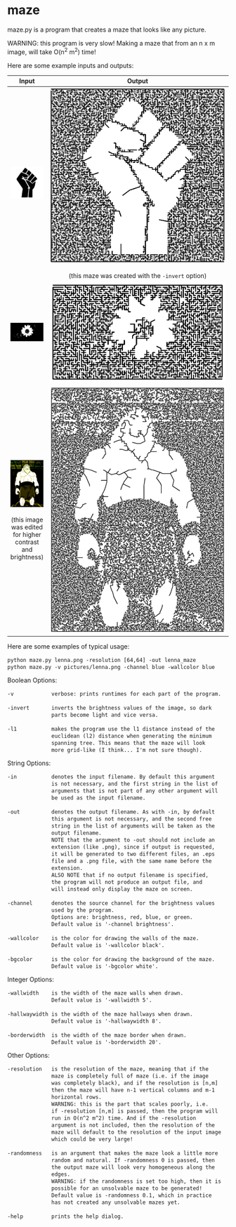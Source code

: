 # maze

maze.py is a program that creates a maze that looks like any picture.

WARNING: this program is very slow!
Making a maze that from an n x m image, will take O(n<sup>2</sup> m<sup>2</sup>) time!

Here are some example inputs and outputs:

| Input | Output |
| :---: | :---: |
| ![raised fist image](./examples/raised_fist.jpg) | ![raised fist maze](./examples/raised_fist_maze.png) <img width=10000000000px/> (this maze was created with the <code>-invert</code> option) |
| ![flower image](./examples/flower_large.jpeg) | ![flower maze](./examples/flower_maze.png) |
| ![iroh image](./examples/iroh_highcontrast.jpeg) <img width=100px/> (this image was edited for higher contrast and brightness) | ![iroh maze](./examples/iroh_maze.png) |

Here are some examples of typical usage:

	python maze.py lenna.png -resolution [64,64] -out lenna_maze
	python maze.py -v pictures/lenna.png -channel blue -wallcolor blue


Boolean Options:

	-v            verbose: prints runtimes for each part of the program.

	-invert       inverts the brightness values of the image, so dark
	              parts become light and vice versa.

	-l1           makes the program use the l1 distance instead of the
	              euclidean (l2) distance when generating the minimum
	              spanning tree. This means that the maze will look
	              more grid-like (I think... I'm not sure though).


String Options:

	-in           denotes the input filename. By default this argument
	              is not necessary, and the first string in the list of
	              arguments that is not part of any other argument will
	              be used as the input filename.

	-out          denotes the output filename. As with -in, by default
	              this argument is not necessary, and the second free
	              string in the list of arguments will be taken as the
	              output filename.
	              NOTE that the argument to -out should not include an
	              extension (like .png), since if output is requested,
	              it will be generated to two different files, an .eps
	              file and a .png file, with the same name before the
	              extension.
	              ALSO NOTE that if no output filename is specified,
	              the program will not produce an output file, and
	              will instead only display the maze on screen.

	-channel      denotes the source channel for the brightness values
	              used by the program.
	              Options are: brightness, red, blue, or green.
	              Default value is '-channel brightness'.

	-wallcolor    is the color for drawing the walls of the maze.
	              Default value is '-wallcolor black'.

	-bgcolor      is the color for drawing the background of the maze.
	              Default value is '-bgcolor white'.


Integer Options:

	-wallwidth    is the width of the maze walls when drawn.
	              Default value is '-wallwidth 5'.

	-hallwaywidth is the width of the maze hallways when drawn.
	              Default value is '-hallwaywidth 8'.

	-borderwidth  is the width of the maze border when drawn.
	              Default value is '-borderwidth 20'.


Other Options:

	-resolution   is the resolution of the maze, meaning that if the
	              maze is completely full of maze (i.e. if the image
	              was completely black), and if the resolution is [n,m]
	              then the maze will have n-1 vertical columns and m-1
	              horizontal rows.
	              WARNING: this is the part that scales poorly, i.e.
	              if -resolution [n,m] is passed, then the program will
	              run in O(n^2 m^2) time. And if the -resolution
	              argument is not included, then the resolution of the
	              maze will default to the resolution of the input image
	              which could be very large!

	-randomness   is an argument that makes the maze look a little more
	              random and natural. If -randomness 0 is passed, then
	              the output maze will look very homogeneous along the
	              edges.
	              WARNING: if the randomness is set too high, then it is
	              possible for an unsolvable maze to be generated!
	              Default value is -randomness 0.1, which in practice
	              has not created any unsolvable mazes yet.

	-help         prints the help dialog.

